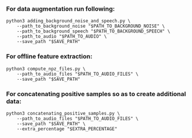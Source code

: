 ### For data augmentation run following:
```
python3 adding_background_noise_and_speech.py \
    --path_to_background_noise "$PATH_TO_BACKGROUND_NOISE" \
    --path_to_background_speech "$PATH_TO_BACKGROUND_SPEECH" \
    --path_to_audio "$PATH_TO_AUDIO" \
    --save_path "$SAVE_PATH"
```

### For offline feature extraction:
```
python3 compute_npz_files.py \
    --path_to_audio_files "$PATH_TO_AUDIO_FILES" \
    --save_path "$SAVE_PATH"
```

### For concatenating positive samples so as to create additional data:
```
python3 concatenating_positive_samples.py \
    --path_to_audio_files "$PATH_TO_AUDIO_FILES" \
    --save_path "$SAVE_PATH" \
    --extra_percentage "$EXTRA_PERCENTAGE"
```
